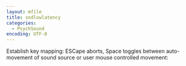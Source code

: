 ```yaml
---
layout: mfile
title: sndlowlatency
categories:
  - PsychSound
encoding: UTF-8
---
```


Establish key mapping: ESCape aborts, Space toggles between auto-
movement of sound source or user mouse controlled movement: